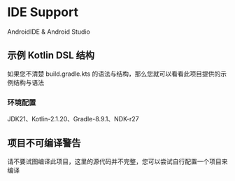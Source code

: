 # IDE Support

AndroidIDE & Android Studio

## 示例 Kotlin DSL 结构

如果您不清楚 build.gradle.kts 的语法与结构，那么您就可以看看此项目提供的示例结构与语法

### 环境配置

JDK21、Kotlin-2.1.20、Gradle-8.9.1、NDK-r27

## 项目不可编译警告

请不要试图编译此项目，这里的源代码并不完整，您可以尝试自行配置一个项目来编译